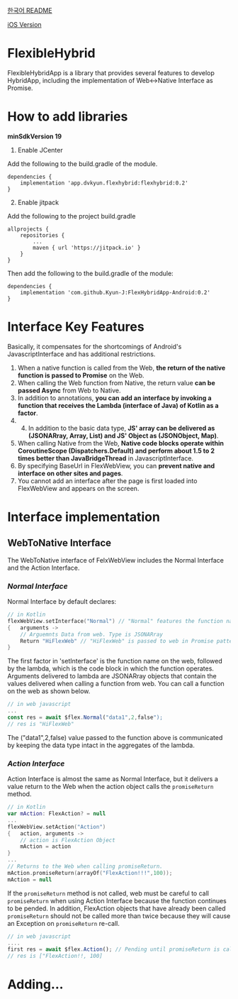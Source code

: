
[한국어 README](https://github.com/Kyun-J/FlexHybridApp-Android/blob/master/README-ko.md)

[iOS Version](https://github.com/Kyun-J/FlexHybridApp-iOS)

# FlexibleHybrid

FlexibleHybridApp is a library that provides several features to develop HybridApp, including the implementation of Web<->Native Interface as Promise.

# How to add libraries

**minSdkVersion 19**

1. Enable JCenter

Add the following to the build.gradle of the module.
```Gradle
dependencies {
    implementation 'app.dvkyun.flexhybrid:flexhybrid:0.2'
}
```
2. Enable jitpack

Add the following to the project build.gradle
```Gradle
allprojects {
    repositories {
        ...
        maven { url 'https://jitpack.io' }
    }
}
```
Then add the following to the build.gradle of the module:
```Gradle
dependencies {
    implementation 'com.github.Kyun-J:FlexHybridApp-Android:0.2'
}
```

# Interface Key Features
Basically, it compensates for the shortcomings of Android's JavascriptInterface and has additional restrictions.
1. When a native function is called from the Web, **the return of the native function is passed to Promise** on the Web.
2. When calling the Web function from Native, the return value **can be passed Async** from Web to Native.
3. In addition to annotations, **you can add an interface by invoking a function that receives the Lambda (interface of Java) of Kotlin as a factor**.
4. 4. In addition to the basic data type, **JS' array can be delivered as (JSONARray, Array, List) and JS' Object as (JSONObject, Map)**.
5. When calling Native from the Web, **Native code blocks operate within CoroutineScope (Dispatchers.Default) and perform about 1.5 to 2 times better than JavaBridgeThread** in JavascriptInterface.
6. By specifying BaseUrl in FlexWebView, you can **prevent native and interface on other sites and pages**.
7. You cannot add an interface after the page is first loaded into FlexWebView and appears on the screen.

# Interface implementation
## WebToNative Interface
The WebToNative interface of FelxWebView includes the Normal Interface and the Action Interface.
### ***Normal Interface***
Normal Interface by default declares:
```kt
// in Kotlin
flexWebView.setInterface("Normal") // "Normal" features the function name in Web JavaScript.
{   arguments ->
    // Arguemnts Data from web. Type is JSONARray
    Return "HiFlexWeb" // "HiFlexWeb" is passed to web in Promise pattern.
}
```
The first factor in 'setInterface' is the function name on the web, followed by the lambda, which is the code block in which the function operates.
Arguments delivered to lambda are JSONARray objects that contain the values delivered when calling a function from web.
You can call a function on the web as shown below.
```js
// in web javascript
...
const res = await $flex.Normal("data1",2,false");
// res is "HiFlexWeb"
```
The ("data1",2,false) value passed to the function above is communicated by keeping the data type intact in the aggregates of the lambda.

### ***Action Interface***
Action Interface is almost the same as Normal Interface, but it delivers a value return to the Web when the action object calls the `promiseReturn` method.
```kt
// in Kotlin
var mAction: FlexAction? = null
...
flexWebView.setAction("Action")
{   action, arguments ->
    // action is FlexAction Object
    mAction = action
}
...
// Returns to the Web when calling promiseReturn.
mAction.promiseReturn(arrayOf("FlexAction!!!",100));
mAction = null
```
If the `promiseReturn` method is not called, web must be careful to call `promiseReturn` when using Action Interface because the function continues to be pended.
In addition, FlexAction objects that have already been called `promiseReturn` should not be called more than twice because they will cause an Exception on `promiseReturn` re-call.
```js
// in web javascript
....
first res = await $flex.Action(); // Pending until promiseReturn is called...
// res is ["FlexAction!!, 100]
```

# Adding...
